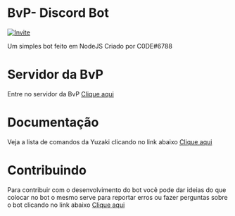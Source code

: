 # BvP- Discord Bot

[![Invite](https://img.shields.io/badge/Invite-BvP%20Bot-40e0d0?style=for-the-badge)](https://discord.gg/R7caRn3wDR)

Um simples bot feito em NodeJS
Criado por C0DE#6788

# Servidor da BvP
Entre no servidor da BvP
[Clique aqui](https://discord.gg/R7caRn3wDR)

# Documentação
Veja a lista de comandos da Yuzaki clicando no link abaixo
[Clique aqui](https://froggdrugs.gitbook.io/yuzaki/)

# Contribuindo
Para contribuir com o desenvolvimento do bot você pode dar ideias do que colocar no bot o mesmo serve para reportar erros ou fazer perguntas sobre o bot clicando no link abaixo
[Clique aqui](https://github.com/C0DEpy/bvp/issues)

